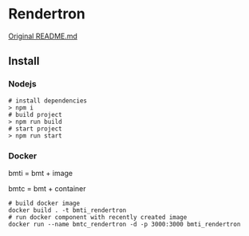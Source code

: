 # Rendertron

[Original README.md](https://github.com/GoogleChrome/rendertron/blob/main/README.md)

## Install

### Nodejs

```shell
# install dependencies
> npm i
# build project
> npm run build
# start project
> npm run start
```

### Docker

bmti = bmt + image

bmtc = bmt + container

```shell
# build docker image
docker build . -t bmti_rendertron
# run docker component with recently created image
docker run --name bmtc_rendertron -d -p 3000:3000 bmti_rendertron
```